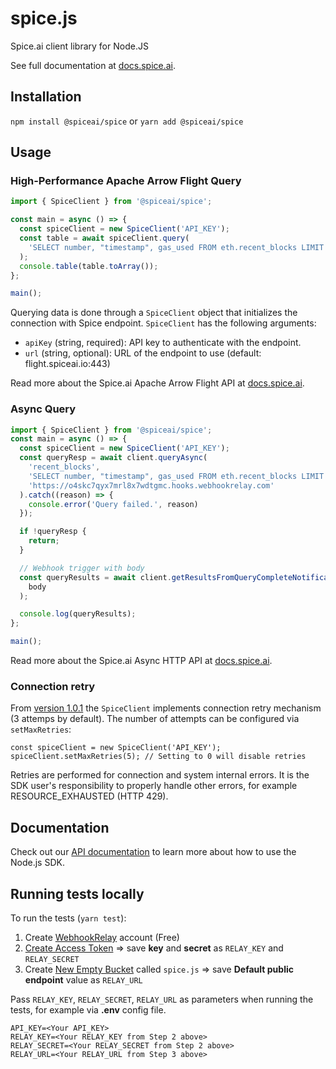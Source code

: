 # spice.js

Spice.ai client library for Node.JS

See full documentation at [docs.spice.ai](https://docs.spice.ai/sdks/node.js-sdk).

## Installation

`npm install @spiceai/spice` or `yarn add @spiceai/spice`

## Usage

### High-Performance Apache Arrow Flight Query

```js
import { SpiceClient } from '@spiceai/spice';

const main = async () => {
  const spiceClient = new SpiceClient('API_KEY');
  const table = await spiceClient.query(
    'SELECT number, "timestamp", gas_used FROM eth.recent_blocks LIMIT 10'
  );
  console.table(table.toArray());
};

main();
```

Querying data is done through a `SpiceClient` object that initializes the connection with Spice endpoint. `SpiceClient` has the following arguments:

- `apiKey` (string, required): API key to authenticate with the endpoint.
- `url` (string, optional): URL of the endpoint to use (default: flight.spiceai.io:443)

Read more about the Spice.ai Apache Arrow Flight API at [docs.spice.ai](https://docs.spice.ai/api/sql-query-api/apache-arrow-flight-api).

### Async Query

```js
import { SpiceClient } from '@spiceai/spice';
const main = async () => {
  const spiceClient = new SpiceClient('API_KEY');
  const queryResp = await client.queryAsync(
    'recent_blocks',
    'SELECT number, "timestamp", gas_used FROM eth.recent_blocks LIMIT 10',
    'https://o4skc7qyx7mrl8x7wdtgmc.hooks.webhookrelay.com'
  ).catch((reason) => {
    console.error('Query failed.', reason)    
  });

  if !queryResp {
    return;
  }

  // Webhook trigger with body
  const queryResults = await client.getResultsFromQueryCompleteNotification(
    body
  );

  console.log(queryResults);
};

main();
```

Read more about the Spice.ai Async HTTP API at [docs.spice.ai](https://docs.spice.ai/api/sql-query-api/http-api-1).

### Connection retry

From [version 1.0.1](https://github.com/spiceai/spice.js/releases/tag/v1.0.1) the `SpiceClient` implements connection retry mechanism (3 attemps by default).
The number of attempts can be configured via `setMaxRetries`:

```
const spiceClient = new SpiceClient('API_KEY');
spiceClient.setMaxRetries(5); // Setting to 0 will disable retries
```

Retries are performed for connection and system internal errors. It is the SDK user's responsibility to properly
handle other errors, for example RESOURCE_EXHAUSTED (HTTP 429).

## Documentation

Check out our [API documentation](https://docs.spice.ai/sdks/node.js-sdk) to learn more about how to use the Node.js SDK.

## Running tests locally

To run the tests (`yarn test`):
1. Create [WebhookRelay](https://webhookrelay.com/) account (Free)
2. [Create Access Token](https://my.webhookrelay.com/tokens) => save **key** and **secret** as `RELAY_KEY` and `RELAY_SECRET`
3. Create [New Empty Bucket](https://my.webhookrelay.com/buckets) called `spice.js` => save **Default public endpoint** value as `RELAY_URL` 

Pass `RELAY_KEY`, `RELAY_SECRET`, `RELAY_URL` as parameters when running the tests, for example via **.env** config file.
```
API_KEY=<Your API_KEY>
RELAY_KEY=<Your RELAY_KEY from Step 2 above>
RELAY_SECRET=<Your RELAY_SECRET from Step 2 above>
RELAY_URL=<Your RELAY_URL from Step 3 above>
```